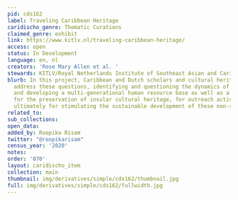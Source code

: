 ```yaml
---
pid: cds162
label: Traveling Caribbean Heritage
caridischo_genre: Thematic Curations
claimed_genre: exhibit
link: https://www.kitlv.nl/traveling-caribbean-heritage/
access: open
status: In Development
language: en, nl
creators: 'Rose Mary Allen et al. '
stewards: KITLV/Royal Netherlands Institute of Southeast Asian and Caribbean Studies
blurb: In this project, Caribbean and Dutch scholars and cultural heritage specialists
  address these questions, identifying and questioning the dynamics of heritage formation,
  and developing a multi-generational human resource base as well as a digital infrastructure
  for the preservation of insular cultural heritage, for outreach activities, and
  ultimately for stimulating the sustainable development of these non-sovereign SIDS.
related_to:
sub_collections:
open_data:
added_by: Roopika Risam
twitter: "@roopikarisam"
census_year: '2020'
notes:
order: '070'
layout: caridischo_item
collection: main
thumbnail: img/derivatives/simple/cds162/thumbnail.jpg
full: img/derivatives/simple/cds162/fullwidth.jpg
---
```

